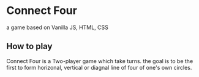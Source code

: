 # Connect Four

a game based on Vanilla JS, HTML, CSS

## How to play

Connect Four is a Two-player game which take turns. the goal is to be the first to form horizonal, vertical or diagnal line of four of one's own circles.
